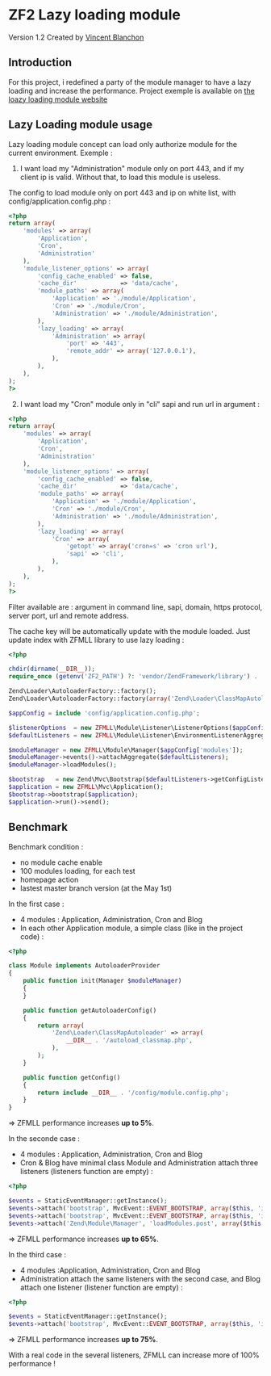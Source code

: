 ZF2 Lazy loading module
==============

Version 1.2 Created by [Vincent Blanchon](http://developpeur-zend-framework.fr/)

Introduction
------------

For this project, i redefined a party of the module manager to have a lazy loading and increase the performance.
Project exemple is available on [the loazy loading module website](http://lazy-loading.zend-framework-2.fr/)

Lazy Loading module usage
------------

Lazy loading module concept can load only authorize module for the current environment.
Exemple :

1) I want load my "Administration" module only on port 443, and if my client ip is valid.
Without that, to load this module is useless.

The config to load module only on port 443 and ip on white list, with config/application.config.php :

```php
<?php 
return array(
    'modules' => array(
        'Application',
        'Cron',
        'Administration'
    ),
    'module_listener_options' => array( 
        'config_cache_enabled' => false,
        'cache_dir'            => 'data/cache',
        'module_paths' => array(
            'Application' => './module/Application',
            'Cron' => './module/Cron',
            'Administration' => './module/Administration',
        ),
        'lazy_loading' => array(
            'Administration' => array(
                'port' => '443',
                'remote_addr' => array('127.0.0.1'),
            ),
        ),
    ),
);
?>
```

2) I want load my "Cron" module only in "cli" sapi and run url in argument :

```php
<?php 
return array(
    'modules' => array(
        'Application',
        'Cron',
        'Administration'
    ),
    'module_listener_options' => array( 
        'config_cache_enabled' => false,
        'cache_dir'            => 'data/cache',
        'module_paths' => array(
            'Application' => './module/Application',
            'Cron' => './module/Cron',
            'Administration' => './module/Administration',
        ),
        'lazy_loading' => array(
            'Cron' => array(
                'getopt' => array('cron=s' => 'cron url'),
                'sapi' => 'cli',
            ),
        ),
    ),
);
?>
```

Filter available are : argument in command line, sapi, domain, https protocol, server port, url and remote address.

The cache key will be automatically update with the module loaded.
Just update index with ZFMLL library to use lazy loading :

```php
<?php

chdir(dirname(__DIR__));
require_once (getenv('ZF2_PATH') ?: 'vendor/ZendFramework/library') . '/Zend/Loader/AutoloaderFactory.php';

Zend\Loader\AutoloaderFactory::factory();
Zend\Loader\AutoloaderFactory::factory(array('Zend\Loader\ClassMapAutoloader'=>array(include 'config/autoload_classmap.php')));

$appConfig = include 'config/application.config.php';

$listenerOptions  = new ZFMLL\Module\Listener\ListenerOptions($appConfig['module_listener_options']);
$defaultListeners = new ZFMLL\Module\Listener\EnvironmentListenerAggregate($listenerOptions);

$moduleManager = new ZFMLL\Module\Manager($appConfig['modules']);
$moduleManager->events()->attachAggregate($defaultListeners);
$moduleManager->loadModules();

$bootstrap   = new Zend\Mvc\Bootstrap($defaultListeners->getConfigListener()->getMergedConfig());
$application = new ZFMLL\Mvc\Application();
$bootstrap->bootstrap($application);
$application->run()->send();
```

Benchmark
------------

Benchmark condition :
- no module cache enable
- 100 modules loading, for each test
- homepage action
- lastest master branch version (at the May 1st)

In the first case :

- 4 modules : Application, Administration, Cron and Blog
- In each other Application module, a simple class (like in the project code) :

```php
<?php

class Module implements AutoloaderProvider
{
    public function init(Manager $moduleManager)
    {
    }

    public function getAutoloaderConfig()
    {
        return array(
            'Zend\Loader\ClassMapAutoloader' => array(
                __DIR__ . '/autoload_classmap.php',
            ),
        );
    }

    public function getConfig()
    {
        return include __DIR__ . '/config/module.config.php';
    }
}
```

=> ZFMLL performance increases **up to 5%**.

In the seconde case :

- 4 modules : Application, Administration, Cron and Blog
- Cron & Blog have minimal class Module and Administration attach three listeners (listeners function are empty) :

```php
<?php

$events = StaticEventManager::getInstance();
$events->attach('bootstrap', MvcEvent::EVENT_BOOTSTRAP, array($this, 'initializeAcl'), 100);
$events->attach('bootstrap', MvcEvent::EVENT_BOOTSTRAP, array($this, 'initializeView'), 100);
$events->attach('Zend\Module\Manager', 'loadModules.post', array($this, 'initializeNavigation'), -100);
```

=> ZFMLL performance increases **up to 65%**.

In the third case :

- 4 modules :Application, Administration, Cron and Blog
- Administration attach the same listeners with the second case, and Blog attach one listener (listener function are empty) :

```php
<?php

$events = StaticEventManager::getInstance();
$events->attach('bootstrap', MvcEvent::EVENT_BOOTSTRAP, array($this, 'initializeView'), 100);
```

=> ZFMLL performance increases **up to 75%**.

With a real code in the several listeners, ZFMLL can increase more of 100% performance !